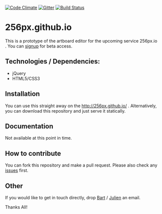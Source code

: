 [![Code Climate](https://codeclimate.com/github/256px/256px.github.io/badges/gpa.svg)](https://codeclimate.com/github/256px/256px.github.io) [![Gitter](https://badges.gitter.im/Join%20Chat.svg)](https://gitter.im/256px/256px.github.io?utm_source=badge&utm_medium=badge&utm_campaign=pr-badge&utm_content=badge) [![Build Status](https://travis-ci.org/256px/256px.github.io.svg)](https://travis-ci.org/256px/256px.github.io)

# 256px.github.io
This is a prototype of the artboard editor for the upcoming service 256px.io . You can [signup](http://256px.io/) for beta access.

## Technologies / Dependencies:
* jQuery
* HTML5/CSS3

## Installation
You can use this straight away on the http://256px.github.io/ . Alternatively, you can download this repository and just serve it statically.

## Documentation
Not available at this point in time.

## How to contribute
You can fork this repository and make a pull request. Please also check any [issues](https://github.com/256px/256px.github.io/issues) first.

## Other
If you would like to get in touch directly, drop [Bart](mailto:bart@256px.io) / [Julien](mailto:julien@256px.io) an email.

Thanks All!
